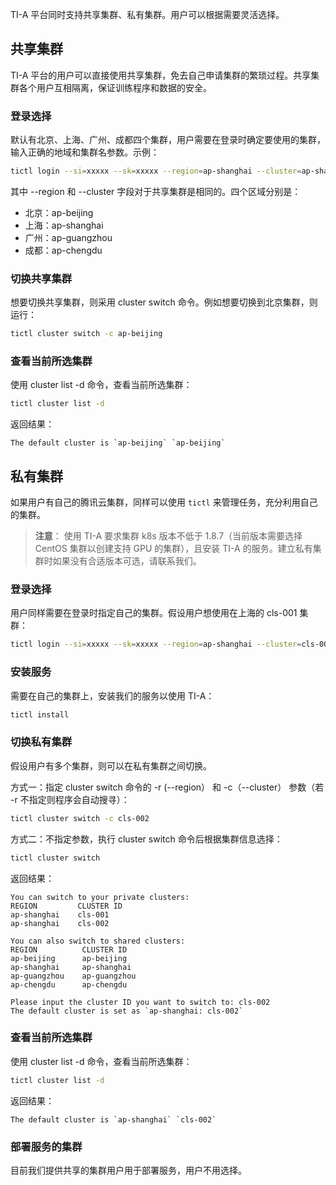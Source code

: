 TI-A 平台同时支持共享集群、私有集群。用户可以根据需要灵活选择。

## 共享集群

TI-A 平台的用户可以直接使用共享集群，免去自己申请集群的繁琐过程。共享集群各个用户互相隔离，保证训练程序和数据的安全。

### 登录选择

默认有北京、上海、广州、成都四个集群，用户需要在登录时确定要使用的集群，输入正确的地域和集群名参数。示例：

```bash
tictl login --si=xxxxx --sk=xxxxx --region=ap-shanghai --cluster=ap-shanghai
```

其中 --region 和 --cluster 字段对于共享集群是相同的。四个区域分别是：

- 北京：ap-beijing
- 上海：ap-shanghai
- 广州：ap-guangzhou
- 成都：ap-chengdu

### 切换共享集群

想要切换共享集群，则采用 cluster switch 命令。例如想要切换到北京集群，则运行：

```bash
tictl cluster switch -c ap-beijing
```

### 查看当前所选集群

使用 cluster list -d 命令，查看当前所选集群：

```bash
tictl cluster list -d
```

返回结果：
```
The default cluster is `ap-beijing` `ap-beijing`
```

## 私有集群

如果用户有自己的腾讯云集群，同样可以使用 `tictl` 来管理任务，充分利用自己的集群。

> **注意**：
> 使用 TI-A 要求集群 k8s 版本不低于 1.8.7（当前版本需要选择 CentOS 集群以创建支持 GPU 的集群），且安装 TI-A 的服务。建立私有集群时如果没有合适版本可选，请联系我们。

### 登录选择

用户同样需要在登录时指定自己的集群。假设用户想使用在上海的 cls-001 集群：

```bash
tictl login --si=xxxxx --sk=xxxxx --region=ap-shanghai --cluster=cls-001
```

### 安装服务

需要在自己的集群上，安装我们的服务以使用 TI-A：

```bash
tictl install
```

### 切换私有集群

假设用户有多个集群，则可以在私有集群之间切换。

方式一：指定 cluster switch 命令的 -r (--region） 和 -c（--cluster） 参数（若 -r 不指定则程序会自动搜寻）：

```bash
tictl cluster switch -c cls-002
```

方式二：不指定参数，执行 cluster switch 命令后根据集群信息选择：

```bash
tictl cluster switch
```

返回结果：
```
You can switch to your private clusters:
REGION         CLUSTER ID
ap-shanghai    cls-001
ap-shanghai    cls-002

You can also switch to shared clusters:
REGION          CLUSTER ID
ap-beijing      ap-beijing
ap-shanghai     ap-shanghai
ap-guangzhou    ap-guangzhou
ap-chengdu      ap-chengdu

Please input the cluster ID you want to switch to: cls-002
The default cluster is set as `ap-shanghai: cls-002`
```

### 查看当前所选集群

使用 cluster list -d 命令，查看当前所选集群：

```bash
tictl cluster list -d
```

返回结果：
```
The default cluster is `ap-shanghai` `cls-002`
```

### 部署服务的集群

目前我们提供共享的集群用户用于部署服务，用户不用选择。

